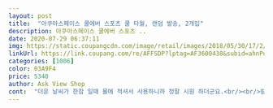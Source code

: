 ```yaml
---
layout: post 
title:  "아쿠아스페이스 쿨에버 스포츠 쿨 타월, 랜덤 발송, 2개입" 
description: 아쿠아스페이스 쿨에버 스포츠 ..
date: 2020-07-29 06:37:11 
img: https://static.coupangcdn.com/image/retail/images/2018/05/30/17/2/dbb92370-e027-49bd-98bb-c94c1a10f87e.jpg 
linkUrl: https://link.coupang.com/re/AFFSDP?lptag=AF3600438&subid=ahnPublicAsk&pageKey=96249307&itemId=296491847&vendorItemId=3729412941&traceid=V0-113-3d407c4a79c76290 
categories: [1006] 
color: 03A9F4 
price: 5340 
author: Ask View Shop 
cont:  "더운 날씨가 한참 일때 물에 적셔서 사용하니까 정말 시원 하더군요.<br/><br/>땀흡수가 매우 잘 되네요 크기도 커서 여러번 많이 닦을수 있어요<br/>얼굴을 감싸고 모자를 쓰면 얼굴이 시원해서 운전시 또는 활동 할때 좋습니다.<br/> 강추 해요<br/>여름나기 좋아요! 물 조금 묻히고 목에 두르면 정말 시원해요^^<br/>이제품 정말 맘에 꼭 들어요.<br/><br/>" 
---
```

